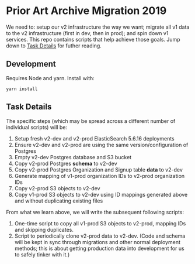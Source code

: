 # Prior Art Archive Migration 2019

We need to: setup our v2 infrastructure the way we want; migrate all v1 data to the v2 infrastructure (first in dev, then in prod); and spin down v1 services. This repo contains scripts that help achieve those goals. Jump down to [Task Details](#task-details) for futher reading.

## Development

Requires Node and yarn. Install with:

```
yarn install
```

## Task Details

The specific steps (which may be spread across a different number of individual scripts) will be:

1. Setup fresh v2-dev and v2-prod ElasticSearch 5.6.16 deployments
2. Ensure v2-dev and v2-prod are using the same version/configuration of Postgres
3. Empty v2-dev Postgres database and S3 bucket
4. Copy v2-prod Postgres **schema** to v2-dev
5. Copy v2-prod Postgres Organization and Signup table **data** to v2-dev
6. Generate mapping of v1-prod organization IDs to v2-prod organization IDs
7. Copy v2-prod S3 objects to v2-dev
8. Copy v1-prod S3 objects to v2-dev using ID mappings generated above and without duplicating existing files

From what we learn above, we will write the subsequent following scripts:

1. One-time script to copy all v1-prod S3 objects to v2-prod, mapping IDs and skipping duplicates.
2. Script to periodically clone v2-prod data to v2-dev. (Code and schema will be kept in sync through migrations and other normal deployment methods; this is about getting production data into development for us to safely tinker with it.)
